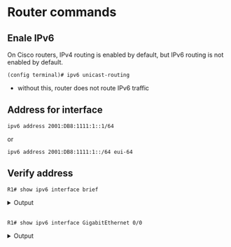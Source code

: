 # Router commands

## Enale IPv6
On Cisco routers, IPv4 routing is enabled by default, but IPv6 routing is not enabled by default.
```
(config terminal)# ipv6 unicast-routing
```
- without this, router does not route IPv6 traffic

## Address for interface
```
ipv6 address 2001:DB8:1111:1::1/64
```
or
```
ipv6 address 2001:DB8:1111:1::/64 eui-64
```

## Verify address
```
R1# show ipv6 interface brief
```
<details>
<summary>Output</summary>

```
GigabitEthernet0/0 [up/up]
    FE80::1:AAFF:FE00:1
    2001:DB8:1111:1::1
GigabitEthernet0/1 [administratively down/down]
    unassigned
GigabitEthernet0/0/0 [up/up]
    FE80::32F7:DFF:FE29:8568
    2001:DB8:1111:4::1
GigabitEthernet0/1/0 [administratively down/down]
    unassigned
```
</details>

<br/>

```
R1# show ipv6 interface GigabitEthernet 0/0
```
<details>
<summary>Output</summary>

```
GigabitEthernet0/0 is up, line protocol is up
    IPv6 is enabled, link-local address is FE80::1:AAFF:FE00:1
    No Virtual link-local address(es):
    Global unicast address(es):
        2001:DB8:1111:1::1, subnet is 2001:DB8:1111:1::/64
    Joined group address(es):
        FF02::1
        FF02::2
        FF02::1:FF00:1
    MTU is 1500 bytes
    ICMP error messages limited to one every 100 milliseconds
    ICMP redirects are enabled
    ICMP unreachables are sent
    ND DAD is enabled, number of DAD attempts: 1
    ND reachable time is 30000 milliseconds (using 30000)
    ND advertised reachable time is 0 (unspecified)
    ND advertised retransmit interval is 0 (unspecified)
    ND router advertisements are sent every 200 seconds
    ND router advertisements live for 1800 seconds
    ND advertised default router preference is Medium
    Hosts use stateless autoconfig for addresses.
```
</details>
